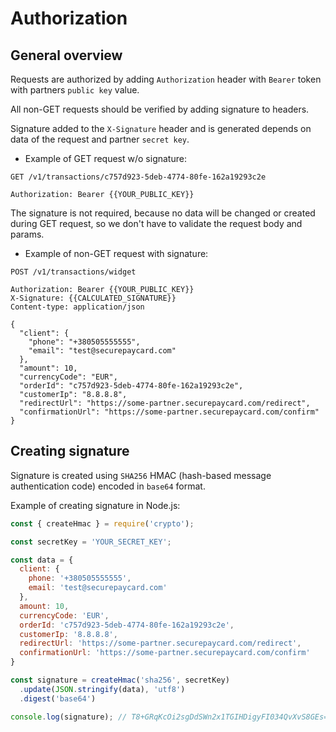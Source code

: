 # Authorization

## General overview

Requests are authorized by adding `Authorization` header with `Bearer` token with partners `public key` value.

All non-GET requests should be verified by adding signature to headers.

Signature added to the `X-Signature` header and is generated depends on data of the request and partner `secret key`.

* Example of GET request w/o signature:

```http
GET /v1/transactions/c757d923-5deb-4774-80fe-162a19293c2e

Authorization: Bearer {{YOUR_PUBLIC_KEY}}
```

The signature is not required, because no data will be changed or created during GET request, so we don't have to validate the request body and params.

* Example of non-GET request with signature:

```http
POST /v1/transactions/widget

Authorization: Bearer {{YOUR_PUBLIC_KEY}}
X-Signature: {{CALCULATED_SIGNATURE}}
Content-type: application/json

{
  "client": {
    "phone": "+380505555555",
    "email": "test@securepaycard.com"
  },
  "amount": 10,
  "currencyCode": "EUR",
  "orderId": "c757d923-5deb-4774-80fe-162a19293c2e",
  "customerIp": "8.8.8.8",
  "redirectUrl": "https://some-partner.securepaycard.com/redirect",
  "confirmationUrl": "https://some-partner.securepaycard.com/confirm"
}
```

## Creating signature

Signature is created using `SHA256` HMAC (hash-based message authentication code) encoded in `base64` format.

Example of creating signature in Node.js:

```js
const { createHmac } = require('crypto');

const secretKey = 'YOUR_SECRET_KEY';

const data = {
  client: {
    phone: '+380505555555',
    email: 'test@securepaycard.com'
  },
  amount: 10,
  currencyCode: 'EUR',
  orderId: 'c757d923-5deb-4774-80fe-162a19293c2e',
  customerIp: '8.8.8.8',
  redirectUrl: 'https://some-partner.securepaycard.com/redirect',
  confirmationUrl: 'https://some-partner.securepaycard.com/confirm'
}

const signature = createHmac('sha256', secretKey)
  .update(JSON.stringify(data), 'utf8')
  .digest('base64')

console.log(signature); // T8+GRqKcOi2sgDdSWn2x1TGIHDigyFI034QvXvS8GEs=
```